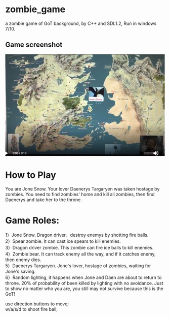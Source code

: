 # zombie_game
a zombie game of GoT background, by C++ and SDL1.2, Run in windows 7/10.

## Game screenshot
![](https://github.com/stephenkung/zombie_game/blob/master/Game.PNG)

# How to Play
You are Jone Snow. Your lover Daenerys Targaryen was taken hostage by zombies. You need to find zombies' home and kill all zombies, then find Daenerys and take her to the throne.    

# Game Roles:     
1）Jone Snow. Dragon driver，destroy enemys by shotting fire balls.    
2）Spear zombie. It can cast ice spears to kill enemies.    
3）Dragon driver zombie. This zombie can fire ice balls to kill enemies.        
4）Zombie bear. It can track enemy all the way, and if it catches enemy, then enemy dies.     
5）Daenerys Targaryen. Jone's lover, hostage of zombies, waiting for Jone's saving.         
6）Random lighting, it happens when Jone and Daen are about to return to throne. 20% of probability of been killed by lighting with no avoidance. Just to show no matter who you are, you still may not survive because this is the GoT!      

use direction buttons to move;     
w/a/s/d to shoot fire ball;     
